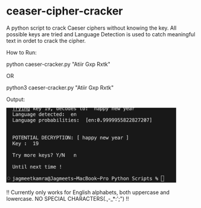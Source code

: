 # ceaser-cipher-cracker
A python script to crack Caeser ciphers without knowing the key. All possible keys are tried and Language Detection is used to catch meaningful text in ordet to crack the cipher.

How to Run:

python caeser-cracker.py "Atiir Gxp Rxtk" 

OR

python3 caeser-cracker.py "Atiir Gxp Rxtk"

Output: 

<img src="https://github.com/jagmeetkamra/caeser-cipher-cracker/blob/main/output.png" width="450px" padding=0>

 !! Currently only works for English alphabets, both uppercase and lowercase. NO SPECIAL CHARACTERS(.,-_*:';") !!

